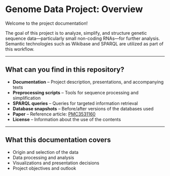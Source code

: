 # Genome Data Project: Overview

Welcome to the project documentation!

The goal of this project is to analyze, simplify, and structure genetic sequence data—particularly small non-coding RNAs—for further analysis. Semantic technologies such as Wikibase and SPARQL are utilized as part of this workflow.

---

## What can you find in this repository?

* **Documentation** – Project description, presentations, and accompanying texts
* **Preprocessing scripts** – Tools for sequence processing and simplification
* **SPARQL queries** – Queries for targeted information retrieval
* **Database snapshots** – Before/after versions of the databases used
* **Paper** – Reference article: [PMC3531160](https://pmc.ncbi.nlm.nih.gov/articles/PMC3531160/)
* **License** – Information about the use of the contents

---

## What this documentation covers

* Origin and selection of the data
* Data processing and analysis
* Visualizations and presentation decisions
* Project objectives and outlook


